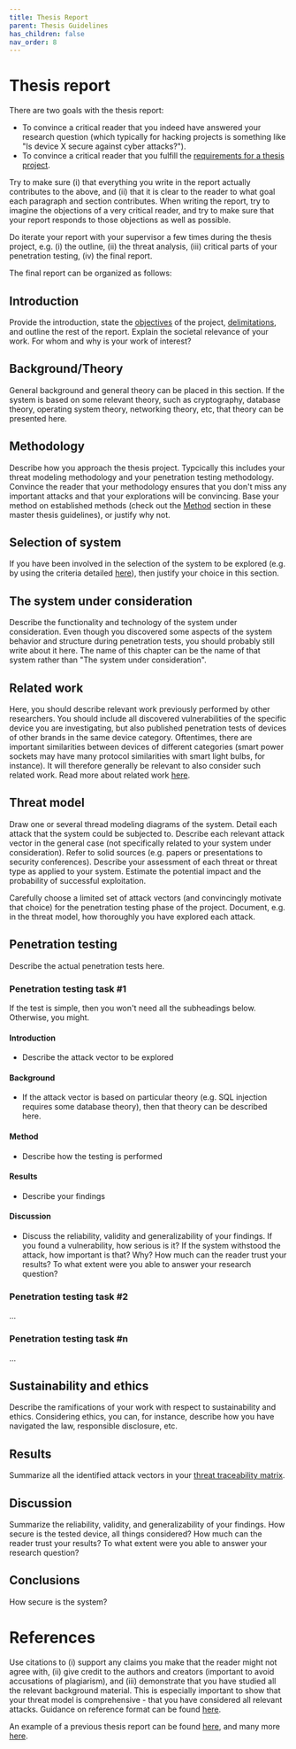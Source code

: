 ```yaml
---
title: Thesis Report
parent: Thesis Guidelines
has_children: false
nav_order: 8
---
```


# Thesis report

There are two goals with the thesis report: 
- To convince a critical reader that you indeed have answered your research question (which typically for hacking projects is something like "Is device X secure against cyber attacks?").
- To convince a critical reader that you fulfill the [requirements for a thesis project](https://intra.kth.se/polopoly_fs/1.661631.1565014876!/Comprehensive%20guidelines%20for%20degree%20project%20courses%2C%20common%20goals%20and%20assessment%20criteria%20%28applies%20from%2001.07.2015%29.pdf).

Try to make sure (i) that everything you write in the report actually contributes to the above, and (ii) that it is clear to the reader to what goal each paragraph and section contributes. When writing the report, try to imagine the objections of a very critical reader, and try to make sure that your report responds to those objections as well as possible.

Do iterate your report with your supervisor a few times during the thesis project, e.g. (i) the outline, (ii) the threat analysis, (iii) critical parts of your penetration testing, (iv) the final report.

The final report can be organized as follows:

## Introduction
Provide the introduction, state the [objectives](objective.html) of the project, [delimitations](delimitations.html), and outline the rest of the report. Explain the societal relevance of your work. For whom and why is your work of interest?

## Background/Theory
General background and general theory can be placed in this section. If the system is based on some relevant theory, such as cryptography, database theory, operating system theory, networking theory, etc, that theory can be presented here. 

## Methodology
Describe how you approach the thesis project. Typcically this includes your threat modeling methodology and your penetration testing methodology. Convince the reader that your methodology ensures that you don't miss any important attacks and that your explorations will be convincing. Base your method on established methods (check out the [Method](method.html) section in these master thesis guidelines), or justify why not.

## Selection of system
If you have been involved in the selection of the system to be explored (e.g. by using the criteria detailed [here](choice_of_system.html)), then justify your choice in this section.

## The system under consideration
Describe the functionality and technology of the system under consideration. Even though you discovered some aspects of the system behavior and structure during penetration tests, you should probably still write about it here. The name of this chapter can be the name of that system rather than "The system under consideration".

## Related work
Here, you should describe relevant work previously performed by other researchers. You should include all discovered vulnerabilities of the specific device you are investigating, but also published penetration tests of devices of other brands in the same device category. Oftentimes, there are important similarities between devices of different categories (smart power sockets may have many protocol similarities with smart light bulbs, for instance). It will therefore generally be relevant to also consider such related work. Read more about related work [here](related_work.html).

## Threat model
Draw one or several thread modeling diagrams of the system. Detail each attack that the system could be subjected to. Describe each relevant attack vector in the general case (not specifically related to your system under consideration). Refer to solid sources (e.g. papers or presentations to security conferences). Describe your assessment of each threat or threat type as applied to your system. Estimate the potential impact and the probability of successful exploitation. 

Carefully choose a limited set of attack vectors (and convincingly motivate that choice) for the penetration testing phase of the project. Document, e.g. in the threat model, how thoroughly you have explored each attack.

## Penetration testing
Describe the actual penetration tests here. 

### Penetration testing task #1
If the test is simple, then you won't need all the subheadings below. Otherwise, you might.
#### Introduction
- Describe the attack vector to be explored

#### Background
- If the attack vector is based on particular theory (e.g. SQL injection requires some database theory), then that theory can be described here.

#### Method
- Describe how the testing is performed

#### Results
- Describe your findings

#### Discussion
- Discuss the reliability, validity and generalizability of your findings. If you found a vulnerability, how serious is it? If the system withstood the attack, how important is that? Why? How much can the reader trust your results? To what extent were you able to answer your research question?

### Penetration testing task #2
...

### Penetration testing task #n
...

## Sustainability and ethics
Describe the ramifications of your work with respect to sustainability and ethics. Considering ethics, you can, for instance, describe how you have navigated the law, responsible disclosure, etc.

## Results 
Summarize all the identified attack vectors in your [threat traceability matrix](threat_traceability_matrix.html). 

## Discussion
Summarize the reliability, validity, and generalizability of your findings. How secure is the tested device, all things considered? How much can the reader trust your results? To what extent were you able to answer your research question? 

## Conclusions
How secure is the system? 

# References
Use citations to (i) support any claims you make that the reader might not agree with, (ii) give credit to the authors and creators (important to avoid accusations of plagiarism), and (iii) demonstrate that you have studied all the relevant background material. This is especially important to show that your threat model is comprehensive - that you have considered all relevant attacks. Guidance on reference format can be found [here](http://libraryguides.vu.edu.au/ieeereferencing/formats).

An example of a previous thesis report can be found [here](http://kth.diva-portal.org/smash/record.jsf?dswid=3396&pid=diva2:1464458%22), and many more [here](https://www.kth.se/nse/research/software-systems-architecture-and-security/projects/ethical-hacking-1.914053).
